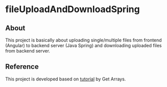 # fileUploadAndDownloadSpring

## About

This project is basically about uploading single/multiple files from frontend (Angular) to backend server (Java Spring)
and downloading uploaded files from backend server.

## Reference

This project is developed based on [tutorial](https://www.youtube.com/watch?v=n26StCRoeHA) by Get Arrays. 
